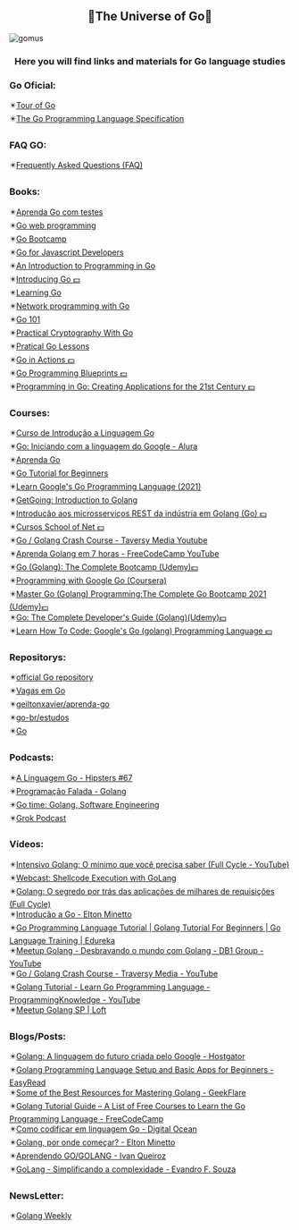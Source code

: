 <h2 align="center">🔹The Universe of Go🔹</h2>

![gomus](https://user-images.githubusercontent.com/79488448/137652984-e457092d-36b6-486f-8485-2b5dff5bd31b.png)
<h3 align="center">Here you will find links and materials for Go language studies</h3>

<h3>Go Oficial:</h3>
✴️<a href="https://tour.golang.org">Tour of Go</a><br>
✴️<a href="https://golang.org/ref/spec">The Go Programming Language Specification</a>

<h3>FAQ GO:</h3>
✴️<a href="https://golang.org/doc/faq#principles">Frequently Asked Questions (FAQ)</a>

<h3>Books:</h3>
✴️<a href="https://larien.gitbook.io/aprenda-go-com-testes/">Aprenda Go com testes</a><br>
✴️<a href="https://livebook.manning.com/book/go-web-programming/preface/">Go web programming</a><br>
✴️<a href="http://www.golangbootcamp.com/book">Go Bootcamp</a><br>
✴️<a href="http://www.pazams.com/Go-for-Javascript-Developers/">Go for Javascript Developers</a><br>
✴️<a href="https://www.golang-book.com/books/intro">An Introduction to Programming in Go</a><br>
✴️<a href="https://www.oreilly.com/library/view/introducing-go/9781491941997/">Introducing Go 💵</a><br>
✴️<a href="https://www.miek.nl/go/">Learning Go</a><br>
✴️<a href="https://jan.newmarch.name/go/">Network programming with Go</a><br>
✴️<a href="https://go101.org/article/101.html">Go 101</a><br>
✴️<a href="https://leanpub.com/gocrypto/read">Practical Cryptography With Go</a><br>
✴️<a href="https://www.practical-go-lessons.com/">Pratical Go Lessons</a><br>
✴️<a href="https://www.manning.com/books/go-in-action">Go in Actions 💵</a><br>
✴️<a href="https://www.packtpub.com/product/go-programming-blueprints-second-edition/9781786468949">Go Programming Blueprints 💵</a><br>
✴️<a href="https://www.informit.com/store/programming-in-go-creating-applications-for-the-21st-9780321774637">Programming in Go: Creating Applications for the 21st Century 💵</a><br>

<h3>Courses:</h3>
✴️<a href="https://www.cursou.com.br/informatica/curso-de-introducao-a-linguagem-go-golang/#player">Curso de Introdução a Linguagem Go</a><br>
✴️<a href="https://www.alura.com.br/conteudo/golang">Go: Iniciando com a linguagem do Google - Alura</a><br>
✴️<a href="https://youtube.com/playlist?list=PLCKpcjBB_VlBsxJ9IseNxFllf-UFEXOdg">Aprenda Go </a><br>
✴️<a href="https://www.youtube.com/playlist?list=PL4cUxeGkcC9gC88BEo9czgyS72A3doDeM">Go Tutorial for Beginners</a><br>
✴️<a href="https://www.youtube.com/watch?v=Zhq4O7vEqq8&ab_channel=ProgrammingKnowledge">Learn Google's Go Programming Language (2021)</a><br>
✴️<a href="https://click.linksynergy.com/deeplink?id=JVFxdTr9V80&mid=39197&murl=https://www.udemy.com/course/getgoing/">GetGoing: Introduction to Golang</a><br>
✴️<a href="https://click.linksynergy.com/deeplink?id=JVFxdTr9V80&mid=39197&murl=https://www.udemy.com/course/golang-the-ultimate-guide-to-microservices-in-go-part-1/">Introdução aos microsserviços REST da indústria em Golang (Go) 💵</a><br>
✴️<a href="https://www.schoolofnet.com/cursos/programacao/go-lang/">Cursos School of Net 💵</a><br>
✴️<a href="https://www.youtube.com/watch?v=SqrbIlUwR0U&ab_channel=TraversyMedia">Go / Golang Crash Course - Taversy Media Youtube</a><br>
✴️<a href="https://www.youtube.com/watch?v=YS4e4q9oBaU">Aprenda Golang em 7 horas - FreeCodeCamp YouTube</a><br>
✴️<a href="https://click.linksynergy.com/deeplink?id=JVFxdTr9V80&mid=39197&murl=https://www.udemy.com/course/learn-go-the-complete-bootcamp-course-golang/">Go (Golang): The Complete Bootcamp (Udemy)💵</a><br>
✴️<a href="https://www.coursera.org/specializations/google-golang?ranMID=40328&ranEAID=JVFxdTr9V80&ranSiteID=JVFxdTr9V80-E80mvAuOpfxjcCaWZTnS2w&siteID=JVFxdTr9V80-E80mvAuOpfxjcCaWZTnS2w&utm_content=10&utm_medium=partners&utm_source=linkshare&utm_campaign=JVFxdTr9V80">Programming with Google Go (Coursera)
</a><br>
✴️<a href="https://www.udemy.com/course/master-go-programming-complete-golang-bootcamp/?ranMID=39197&ranEAID=JVFxdTr9V80&ranSiteID=JVFxdTr9V80-yHsXB4gkA3YfGPX2Y3tv2A&LSNPUBID=JVFxdTr9V80&utm_source=aff-campaign&utm_medium=udemyads">Master Go (Golang) Programming:The Complete Go Bootcamp 2021 (Udemy)💵</a><br>
✴️<a href="https://www.udemy.com/course/go-the-complete-developers-guide/?ranMID=39197&ranEAID=JVFxdTr9V80&ranSiteID=JVFxdTr9V80-1_7YiIDpUd7aJoDkSOBiNA&utm_source=aff-campaign&LSNPUBID=JVFxdTr9V80&utm_medium=udemyads">Go: The Complete Developer's Guide (Golang)(Udemy)💵</a><br>
✴️<a href="https://www.udemy.com/course/learn-how-to-code/">Learn How To Code: Google's Go (golang) Programming Language 💵</a>


<h3>Repositorys:</h3>
✴️<a href="https://github.com/golang">official Go repository</a><br>
✴️<a href="https://github.com/Gommunity/vagas/issues">Vagas em Go</a><br>
✴️<a href="https://github.com/geiltonxavier/aprenda-go">geiltonxavier/aprenda-go</a><br>
✴️<a href="https://github.com/go-br/estudos">go-br/estudos</a><br>
✴️<a href="https://github.com/golang">Go</a>

<h3>Podcasts:</h3>
✴️<a href="https://open.spotify.com/episode/2ty93hIKemSXfdFEnm9m4g?si=bgBPyon7ToKEGqT8WSVijA&utm_source=copy-link">A Linguagem Go - Hipsters #67</a><br>
✴️<a href="https://open.spotify.com/episode/33DbkNQBUX17RuWfMHlg7d?si=1wFdW_6aQr-E9PEf8zqAGg&utm_source=copy-link">Programação Falada - Golang</a><br>
✴️<a href="https://open.spotify.com/show/2cKdcxETn7jDp7uJCwqmSE?si=MJLtjk_wTP69_lakaek_SQ&utm_source=copy-link">Go time: Golang, Software Engineering</a><br>
✴️<a href="https://www.grokpodcast.com.br/series/a-linguagem-go/">Grok Podcast</a>

<h3>Vídeos:</h3>
✴️<a href="https://www.youtube.com/watch?v=ye6vpu4tCaE&ab_channel=FullCycle">Intensivo Golang: O mínimo que você precisa saber (Full Cycle - YouTube)</a><br>
✴️<a href="https://www.blackhillsinfosec.com/webcast-shellcode-execution-with-golang/">Webcast: Shellcode Execution with GoLang</a><br>
✴️<a href="https://www.youtube.com/watch?v=yOAfEggryWQ&ab_channel=FullCycle">Golang: O segredo por trás das aplicações de milhares de requisições (Full Cycle)</a><br>
✴️<a href="https://www.youtube.com/watch?v=t7k7Ay1U7MQ&ab_channel=EltonMinetto">Introdução a Go - Elton Minetto</a><br>
✴️<a href="https://www.youtube.com/watch?v=Q0sKAMal4WQ&ab_channel=edureka%21">Go Programming Language Tutorial | Golang Tutorial For Beginners | Go Language Training | Edureka</a><br>
✴️<a href="https://www.youtube.com/watch?v=gYthswsFlyU&ab_channel=DB1Group">Meetup Golang - Desbravando o mundo com Golang - DB1 Group - YouTube</a><br>
✴️<a href="https://www.youtube.com/watch?v=SqrbIlUwR0U&ab_channel=TraversyMedia">Go / Golang Crash Course - Traversy Media - YouTube</a><br>
✴️<a href="https://www.youtube.com/watch?v=RhBXMnJHdZw&ab_channel=ProgrammingKnowledge">Golang Tutorial - Learn Go Programming Language - ProgrammingKnowledge - YouTube</a><br>
✴️<a href="https://www.youtube.com/watch?v=S6dsCxLnvU4&ab_channel=LoftTech">Meetup Golang SP | Loft</a>

<h3>Blogs/Posts:</h3>
✴️<a href="https://www.hostgator.com.br/blog/golang-a-linguagem-do-futuro-criada-pelo-google/">Golang: A linguagem do futuro criada pelo Google - Hostgator</a><br>
✴️<a href="https://medium.com/easyread/golang-programming-language-setup-and-basic-apps-for-beginners-bfec3960fb7d">Golang Programming Language Setup and Basic Apps for Beginners - EasyRead</a><br>
✴️<a href="https://geekflare.com/learn-golang/">Some of the Best Resources for Mastering Golang - GeekFlare</a><br>
✴️<a href="https://www.freecodecamp.org/news/golang-tutorial-list-free-courses-learn-go-programming-language/">Golang Tutorial Guide – A List of Free Courses to Learn the Go Programming Language - FreeCodeCamp</a><br>
✴️<a href="https://www.digitalocean.com/community/tutorial_series/how-to-code-in-go-pt">Como codificar em linguagem Go - Digital Ocean</a><br>
✴️<a href="https://eltonminetto.dev/post/2019-10-08-golang-por-onde-comecar/">Golang, por onde começar? - Elton Minetto</a><br>
✴️<a href="https://ivanqueiroz.dev/2015/04/aprendendo-gogolang.html">Aprendendo GO/GOLANG - Ivan Queiroz</a><br>
✴️<a href="https://medium.com/trainingcenter/golang-d94e16d4b383">GoLang - Simplificando a complexidade - Evandro F. Souza</a>

<h3>NewsLetter:</h3>
✴️<a href="https://golangweekly.com/issues/383">Golang Weekly</a>

